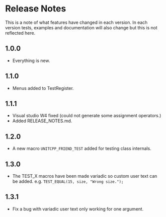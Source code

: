 # Release Notes #

This is a note of what features have changed in each version. In each version tests, examples and documentation will also change but this is not reflected here.

## 1.0.0 ##

- Everything is new.

## 1.1.0 ##

- Menus added to TestRegister.

## 1.1.1 ##

- Visual studio W4 fixed (could not generate some assignment operators.)
- Added RELEASE_NOTES.md.

## 1.2.0 ##

- A new macro `UNITCPP_FRIEND_TEST` added for testing class internals.

## 1.3.0 ##

- The TEST_X macros have been made variadic so custom user text can be added. e.g. `TEST_EQUAL(15, size, "Wrong size.");`

## 1.3.1 ##

- Fix a bug with variadic user text only working for one argument.

